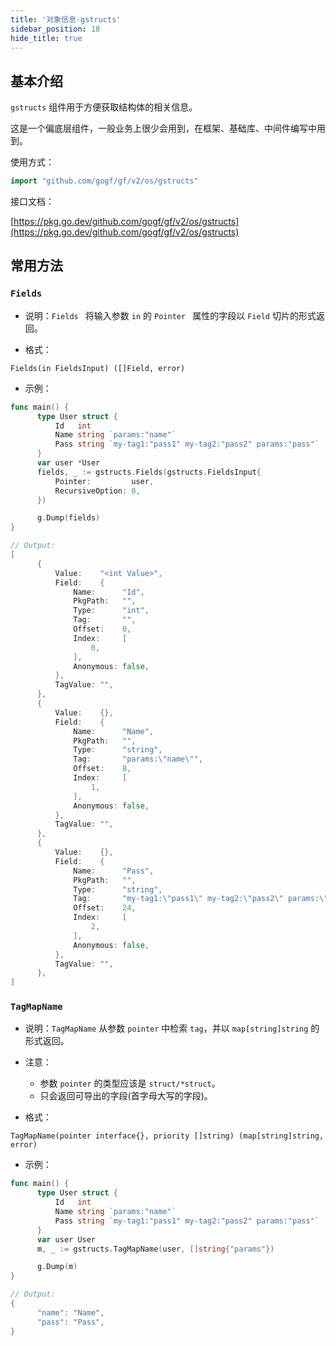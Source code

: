 ```yaml
---
title: '对象信息-gstructs'
sidebar_position: 18
hide_title: true
---
```


## 基本介绍

`gstructs` 组件用于方便获取结构体的相关信息。

这是一个偏底层组件，一般业务上很少会用到，在框架、基础库、中间件编写中用到。

使用方式：

```go
import "github.com/gogf/gf/v2/os/gstructs"
```

接口文档：

[https://pkg.go.dev/github.com/gogf/gf/v2/os/gstructs](https://pkg.go.dev/github.com/gogf/gf/v2/os/gstructs)

## 常用方法

### `Fields`

- 说明：`Fields ` 将输入参数 `in` 的 `Pointer ` 属性的字段以 `Field` 切片的形式返回。

- 格式：









```
Fields(in FieldsInput) ([]Field, error)
```

- 示例：









```go
func main() {
      type User struct {
          Id   int
          Name string `params:"name"`
          Pass string `my-tag1:"pass1" my-tag2:"pass2" params:"pass"`
      }
      var user *User
      fields, _ := gstructs.Fields(gstructs.FieldsInput{
          Pointer:         user,
          RecursiveOption: 0,
      })

      g.Dump(fields)
}

// Output:
[
      {
          Value:    "<int Value>",
          Field:    {
              Name:      "Id",
              PkgPath:   "",
              Type:      "int",
              Tag:       "",
              Offset:    0,
              Index:     [
                  0,
              ],
              Anonymous: false,
          },
          TagValue: "",
      },
      {
          Value:    {},
          Field:    {
              Name:      "Name",
              PkgPath:   "",
              Type:      "string",
              Tag:       "params:\"name\"",
              Offset:    8,
              Index:     [
                  1,
              ],
              Anonymous: false,
          },
          TagValue: "",
      },
      {
          Value:    {},
          Field:    {
              Name:      "Pass",
              PkgPath:   "",
              Type:      "string",
              Tag:       "my-tag1:\"pass1\" my-tag2:\"pass2\" params:\"pass\"",
              Offset:    24,
              Index:     [
                  2,
              ],
              Anonymous: false,
          },
          TagValue: "",
      },
]
```


### `TagMapName`

- 说明：`TagMapName` 从参数 `pointer` 中检索 `tag`，并以 `map[string]string` 的形式返回。

- 注意：
  - 参数 `pointer` 的类型应该是 `struct/*struct`。
  - 只会返回可导出的字段(首字母大写的字段)。
- 格式：









```
TagMapName(pointer interface{}, priority []string) (map[string]string, error)
```

- 示例：









```go
func main() {
      type User struct {
          Id   int
          Name string `params:"name"`
          Pass string `my-tag1:"pass1" my-tag2:"pass2" params:"pass"`
      }
      var user User
      m, _ := gstructs.TagMapName(user, []string{"params"})

      g.Dump(m)
}

// Output:
{
      "name": "Name",
      "pass": "Pass",
}
```